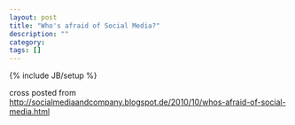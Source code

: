 ```yaml
---
layout: post
title: "Who's afraid of Social Media?"
description: ""
category: 
tags: []
---
```

{% include JB/setup %}

cross posted from http://socialmediaandcompany.blogspot.de/2010/10/whos-afraid-of-social-media.html